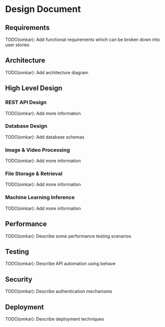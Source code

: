 # Design Document

## Requirements
TODO(omkar): Add functional requirements which can be broken down into user stories

## Architecture
TODO(omkar): Add architecture diagram

## High Level Design

### REST API Design
TODO(omkar): Add more information

### Database Design
TODO(omkar): Add database schemas

### Image & Video Processing
TODO(omkar): Add more information

### File Storage & Retrieval
TODO(omkar): Add more information

### Machine Learning Inference
TODO(omkar): Add more information

## Performance
TODO(omkar): Describe some performance testing scenarios

## Testing
TODO(omkar): Describe API automation using behave

## Security
TODO(omkar): Describe authentication mechanisms

## Deployment
TODO(omkar): Describe deployment techniques
